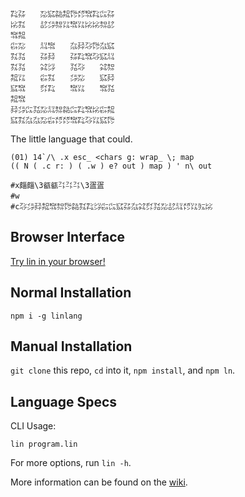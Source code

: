 ```
㌠㌲　　㍇㌮㌚㌕㌙㍌㌖㌠㌭㌲
㍖㌟　　㍈㌄㌗㍑㌖㍑㍖㍖㌗㍈
㌖㌕　　　　　　　　　　　　
㌫㍇　　㍊㌖　　㌴㌇㌂㌙㌴㌮
㌟㍃　　㌲㌇　　㌲㌠㌖㌂㌮㍊
㌟㍃　　㌶㌡　　㍃㌂　　㌶㌗
㌕㍑　　㌫㌟　　㌄㍇　　㌮㌇
㌮㌖　　㌽㌠　　㌖㍑　　㌖㍃
㌕㌖　　　　　　　　　　　　
㌇㌄㌭㍃㍇㍊㌗㌚㌭㌠㌖㍖㌫㌕
㌮㌟㌴㌴㍇㌫㍌㍌㌖㌠㌂㍑㌮㌙
```

The little language that could.

```
(01) 14`/\ .x esc_ <chars g: wrap_ \; map
(( N ( .c r: ) ( .w ) e? out ) map ) ' n\ out

#x㿳㿳\3㼳㼳㌳㌳㌳\3㿿㿿
#w　
#c㌂㌄㌇㌕㌖㌗㌙㌚㌟㌠㌡㌫㌭㌮㌲㌴㌶㌽㍃㍇㍈㍊㍌㍑㍔㍖
```

## Browser Interface

[Try lin in your browser!](https://replit.com/@molarmanful/try-lin)

## Normal Installation

    npm i -g linlang

## Manual Installation

`git clone` this repo, `cd` into it, `npm install`, and `npm ln`.

## Language Specs

CLI Usage:

    lin program.lin

For more options, run `lin -h`.

More information can be found on the [wiki](https://github.com/molarmanful/lin/wiki).